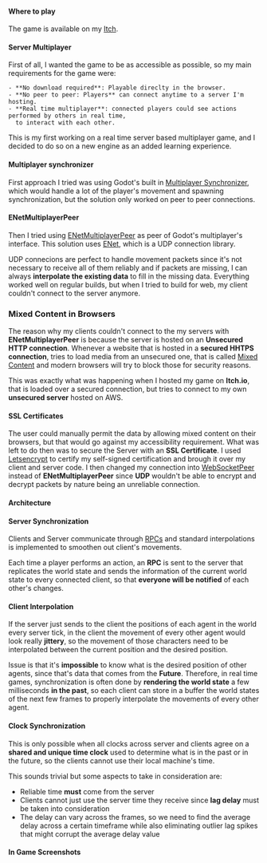 #### Where to play

The game is available on my [Itch](https://zyhu.itch.io/duckhub).

#### Server Multiplayer

First of all, I wanted the game to be as accessible as possible, so my main requirements for the game were:

    - **No download required**: Playable direclty in the browser.
    - **No peer to peer: Players** can connect anytime to a server I'm hosting.
    - **Real time multiplayer**: connected players could see actions performed by others in real time,
      to interact with each other.

This is my first working on a real time server based multiplayer game, and I decided to do so on a new engine as an added learning experience.

#### Multiplayer synchronizer

First approach I tried was using Godot's built in [Multiplayer Synchronizer](https://docs.godotengine.org/en/stable/classes/class_multiplayersynchronizer.html), which would handle a lot of the player's movement and spawning synchronization, but the solution only worked on peer to peer connections.

#### ENetMultiplayerPeer

Then I tried using [ENetMultiplayerPeer](https://docs.godotengine.org/en/stable/classes/class_enetmultiplayerpeer.html) as peer of Godot's multiplayer's interface.
This solution uses [ENet](http://enet.bespin.org/index.html), which is a UDP connection library.

UDP connecions are perfect to handle movement packets since it's not necessary to receive all of them reliably and if packets are missing, I can always **interpolate the existing data** to fill in the missing data.
Everything worked well on regular builds, but when I tried to build for web, my client couldn't connect to the server anymore.

### Mixed Content in Browsers

The reason why my clients couldn't connect to the my servers with **ENetMultiplayerPeer** is because the server is hosted on an **Unsecured HTTP connection**.
Whenever a website that is hosted in a **secured HHTPS connection**, tries to load media from an unsecured one, that is called [Mixed Content](https://web.dev/articles/what-is-mixed-content) and modern browsers will try to block those for security reasons.

This was exactly what was happening when I hosted my game on **Itch.io**, that is loaded over a secured connection, but tries to connect to my own **unsecured server** hosted on AWS.

#### SSL Certificates

The user could manually permit the data by allowing mixed content on their browsers, but that would go against my accessibility requirement.
What was left to do then was to secure the Server with an **SSL Certificate**.
I used [Letsencrypt](https://letsencrypt.org/) to certify my self-signed certification and brough it over my client and server code.
I then changed my connection into [WebSocketPeer](https://docs.godotengine.org/en/stable/classes/class_websocketpeer.html) instead of **ENetMultiplayerPeer** since **UDP** wouldn't be able to encrypt and decrypt packets by nature being an unreliable connection.

#### Architecture 



#### Server Synchronization

Clients and Server communicate through [RPCs](https://en.wikipedia.org/wiki/Remote_procedure_call) and standard interpolations is implemented to smoothen out client's movements.

Each time a player performs an action, an **RPC** is sent to the server that replicates the world state and sends the information of the current world state to every connected client, so that **everyone will be notified** of each other's changes.

#### Client Interpolation

If the server just sends to the client the positions of each agent in the world every server tick, in the client the movement of every other agent would look really **jittery**, so the movement of those characters need to be interpolated between the current position and the desired position.

Issue is that it's **impossible** to know what is the desired position of other agents, since that's data that comes from the **Future**.
Therefore, in real time games, synchronization is often done by **rendering the world state** a few milliseconds **in the past**, so each client can store in a buffer the world states of the next few frames to properly interpolate the movements of every other agent.

#### Clock Synchronization

This is only possible when all clocks across server and clients agree on a **shared and unique time clock** used to determine what is in the past or in the future, so the clients cannot use their local machine's time.

This sounds trivial but some aspects to take in consideration are:
  - Reliable time **must** come from the server
  - Clients cannot just use the server time they receive since **lag delay** must be taken into consideration
  - The delay can vary across the frames, so we need to find the average delay across a certain timeframe while also eliminating outlier lag spikes that might corrupt the average delay value

#### In Game Screenshots